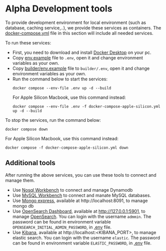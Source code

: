 # Alpha Development tools
To provide development environment for local environment (such as database, caching service,..), we provide these services as containers.
The [docker-compose.yml](./docker-compose.yml) file in this section will include all needed services.

To run these services:
* First, you need to download and install [Docker Desktop](https://docs.docker.com/desktop/) on your pc.
* Copy [env.example](./env.example) file to `.env`, open it and change environment variables as your own.
* Copy [builder/env.example](./builder/env.example) file to `builder/.env`, open it and change environment variables as your own.
* Run the command below to start the services:
    ```
    docker compose --env-file .env up -d --build
    ```
    For Apple Silicon Macbook, use this command instead:
    ```
    docker compose --env-file .env -f docker-compose-apple-silicon.yml up -d --build
    ```

To stop the services, run the command below:

```
docker compose down
```

For Apple Silicon Macbook, use this command instead:

```
docker compose -f docker-compose-apple-silicon.yml down
```

## Additional tools
After running the above services, you can use these tools to connect and manage them.
- Use [Nosql Workbench](https://aws.amazon.com/dynamodb/nosql-workbench/) to connect and manage Dynamodb
- Use [MySQL Workbench](https://www.mysql.com/products/workbench/) to connect and manate MySQL databases.
- Use [Mongo express](https://github.com/mongo-express/mongo-express), available at http://localhost:8091, to manage mongo db
- Use [OpenSearch Dashboard](https://docs.opensearch.org/docs/latest/dashboards/quickstart/), available at http://127.0.0.1:5901, to manage [OpenSearch](https://opensearch.org/). You can login with the username `admmin`. The password can be found in environment variable `OPENSEARCH_INITIAL_ADMIN_PASSWORD`, in [.env](./env.example) file.
- Use [Kibana](https://www.elastic.co/kibana), available at http://localhost:<KIBANA_PORT>, to manage elastic search. You can login with the username `elastic`. The password can be found in environment variable `ELASTIC_PASSWORD`, in [.env](./env.example) file.